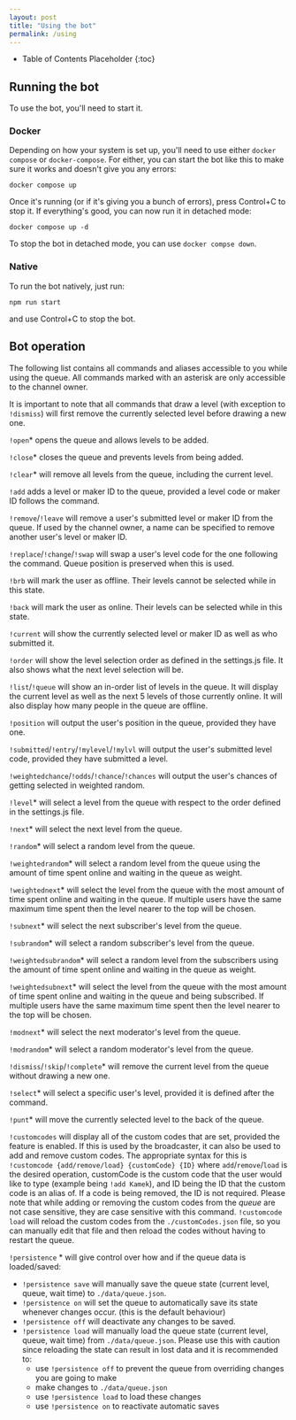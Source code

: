 ```yaml
---
layout: post
title: "Using the bot"
permalink: /using
---
```


* Table of Contents Placeholder
{:toc}

## Running the bot

To use the bot, you'll need to start it.

### Docker

Depending on how your system is set up, you'll need to use either `docker compose` or `docker-compose`. For either, you can start the bot like this to make sure it works and doesn't give you any errors:

`docker compose up`

Once it's running (or if it's giving you a bunch of errors), press Control+C to stop it. If everything's good, you can now run it in detached mode:

`docker compose up -d`

To stop the bot in detached mode, you can use `docker compse down`.

### Native

To run the bot natively, just run:

`npm run start`

and use Control+C to stop the bot.

## Bot operation

The following list contains all commands and aliases accessible to you while using the queue. All commands marked with an asterisk are only accessible to the channel owner.

It is important to note that all commands that draw a level (with exception to `!dismiss`) will first remove the currently selected level before drawing a new one.

`!open`* opens the queue and allows levels to be added.

`!close`* closes the queue and prevents levels from being added.

`!clear`* will remove all levels from the queue, including the current level.

`!add` adds a level or maker ID to the queue, provided a level code or maker ID follows the command.

`!remove`/`!leave` will remove a user's submitted level or maker ID from the queue. If used by the channel owner, a name can be specified to remove another user's level or maker ID.

`!replace`/`!change`/`!swap` will swap a user's level code for the one following the command. Queue position is preserved when this is used.

`!brb` will mark the user as offline. Their levels cannot be selected while in this state.

`!back` will mark the user as online. Their levels can be selected while in this state.

`!current` will show the currently selected level or maker ID as well as who submitted it.

`!order` will show the level selection order as defined in the settings.js file. It also shows what the next level selection will be.

`!list`/`!queue` will show an in-order list of levels in the queue. It will display the current level as well as the next 5 levels of those currently online. It will also display how many people in the queue are offline.

`!position` will output the user's position in the queue, provided they have one.

`!submitted`/`!entry`/`!mylevel`/`!mylvl` will output the user's submitted level code, provided they have submitted a level.

`!weightedchance`/`!odds`/`!chance`/`!chances` will output the user's chances of getting selected in weighted random.

`!level`* will select a level from the queue with respect to the order defined in the settings.js file.

`!next`* will select the next level from the queue.

`!random`* will select a random level from the queue.

`!weightedrandom`* will select a random level from the queue using the amount of time spent online and waiting in the queue as weight.

`!weightednext`* will select the level from the queue with the most amount of time spent online and waiting in the queue. If multiple users have the same maximum time spent then the level nearer to the top will be chosen.

`!subnext`* will select the next subscriber's level from the queue.

`!subrandom`* will select a random subscriber's level from the queue.

`!weightedsubrandom`* will select a random level from the subscribers using the amount of time spent online and waiting in the queue as weight.

`!weightedsubnext`* will select the level from the queue with the most amount of time spent online and waiting in the queue and being subscribed. If multiple users have the same maximum time spent then the level nearer to the top will be chosen.

`!modnext`* will select the next moderator's level from the queue.

`!modrandom`* will select a random moderator's level from the queue.

`!dismiss`/`!skip`/`!complete`* will remove the current level from the queue without drawing a new one.

`!select`* will select a specific user's level, provided it is defined after the command.

`!punt`* will move the currently selected level to the back of the queue.

`!customcodes` will display all of the custom codes that are set, provided the feature is enabled. If this is used by the broadcaster, it can also be used to add and remove custom codes. The appropriate syntax for this is `!customcode {add/remove/load} {customCode} {ID}` where `add`/`remove`/`load` is the desired operation, customCode is the custom code that the user would like to type (example being `!add Kamek`), and ID being the ID that the custom code is an alias of. If a code is being removed, the ID is not required. Please note that while adding or removing the custom codes from the *queue* are not case sensitive, they are case sensitive with this command.
`!customcode load` will reload the custom codes from the `./customCodes.json` file, so you can manually edit that file and then reload the codes without having to restart the queue.

`!persistence` * will give control over how and if the queue data is loaded/saved:
  - `!persistence save` will manually save the queue state (current level, queue, wait time) to `./data/queue.json`.
  - `!persistence on` will set the queue to automatically save its state whenever changes occur. (this is the default behaviour)
  - `!persistence off` will deactivate any changes to be saved.
  - `!persistence load` will manually load the queue state (current level, queue, wait time) from `./data/queue.json`. Please use this with caution since reloading the state can result in lost data and it is recommended to:
    - use `!persistence off` to prevent the queue from overriding changes you are going to make
    - make changes to `./data/queue.json`
    - use `!persistence load` to load these changes
    - use `!persistence on` to reactivate automatic saves